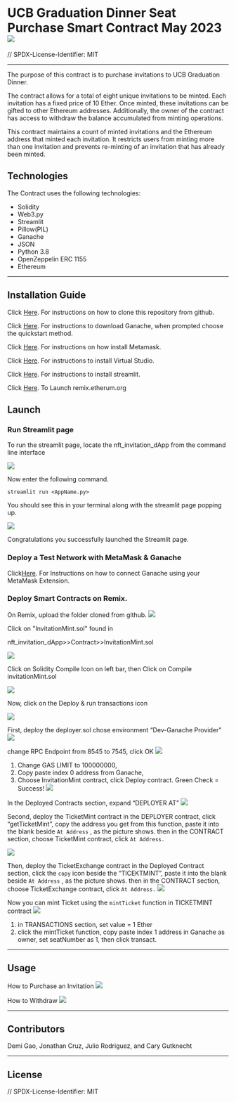 
# UCB Graduation Dinner Seat Purchase Smart Contract May 2023 ![](images/crest.png) 

// SPDX-License-Identifier: MIT 

---

The purpose of this contract is to purchase invitations to UCB Graduation Dinner.

The contract allows for a total of eight unique invitations to be minted. Each invitation has a fixed price of 10 Ether. Once minted, these invitations can be gifted to other Ethereum addresses. Additionally, the owner of the contract has access to withdraw the balance accumulated from minting operations.

This contract maintains a count of minted invitations and the Ethereum address that minted each invitation. It restricts users from minting more than one invitation and prevents re-minting of an invitation that has already been minted.


## Technologies
 The Contract uses the following technologies:

 - Solidity
 - Web3.py
 - Streamlit
 - Pillow(PIL)
 - Ganache
 - JSON
 - Python 3.8
 - OpenZeppelin ERC 1155
 - Ethereum


---
## Installation Guide

Click [Here](https://docs.github.com/en/repositories/creating-and-managing-repositories/cloning-a-repository?tool=cli). For instructions on how to clone this repository from github.

Click [Here](https://trufflesuite.com/docs/ganache/quickstart/). For instructions to download Ganache, when prompted choose the quickstart method.

Click [Here](https://support.metamask.io/hc/en-us/articles/360015489531-Getting-started-with-MetaMask#:~:text=will%20automatically%20open.-,You%20can%20also%20make%20sure%20it's%20easily%20accessible%20in%20your,selecting%20%22Show%20in%20Toolbar%22.&text=Click%20%E2%80%9CDownload%22.,%22Install%20MetaMask%20for%20Chrome%22.). For instructions on how install Metamask.


Click [Here](https://code.visualstudio.com/download). For instructions to install Virtual Studio.

Click [Here](https://docs.streamlit.io/library/get-started/installation). For instructions to install streamlit.

Click [Here](https://remix.ethereum.org/). To Launch remix.etherum.org


## Launch

### Run Streamlit page

To run the streamlit page, locate the nft_invitation_dApp from the command line interface

![](images/lit_1.png)

Now enter the following command.
```
streamlit run <AppName.py>
```
 You should see this in your terminal along with the streamlit page popping up.
 
 ![](images/lit_2.png)
 
 Congratulations you successfully launched the Streamlit page.
 
### Deploy a Test Network with MetaMask & Ganache

Click[Here](https://docs.metamask.io/wallet/get-started/run-development-network/). For Instructions on how to connect Ganache using your MetaMask Extension.

### Deploy Smart Contracts on Remix.

On Remix, upload the folder cloned from github.
![](images/Deploy_1.png)


Click on "InvitationMint.sol" found in 

nft_invitation_dApp>>Contract>>InvitationMint.sol

![](images/Deploy_2.png)

Click on Solidity Compile Icon on left bar, then Click on Compile invitationMint.sol

![](images/Compile.png)

Now, click on the Deploy & run transactions icon

![](images'Deploy&RunIcon.png)

First, deploy the deployer.sol
chose environment “Dev-Ganache Provider”
![](images/Launch_1.png)
  
  
change RPC Endpoint from  8545 to 7545, click OK
![](images/Launch_2.png)                 


1. Change GAS LIMIT to 100000000, 
2. Copy paste index 0 address from Ganache, 
3. Choose InvitationMint contract, click Deploy contract. Green Check = Success!
![](images/Launch_3.png)


In the Deployed Contracts section, expand “DEPLOYER AT”
![](images/Launch_4.jpg)


Second, deploy the TicketMint contract
in the DEPLOYER contract, click “getTicketMint”, copy the address you get from this function, paste it into the blank beside `At Address` ,  as the picture shows. then in the CONTRACT section, choose TicketMint contract, click `At Address.`

![](images/Launch_5.jpg)


Then, deploy the TicketExchange contract
in the Deployed Contract section, click the `copy` icon beside the  “TICEKTMINT”, paste it into the blank beside `At Address` ,  as the picture shows. then in the CONTRACT section, choose TicketExchange contract, click `At Address.`
![](images/Launch_6.jpg)


Now you can mint Ticket using the `mintTicket` function in TICKETMINT contract
![](images/Launch_7.jpg)


1. in TRANSACTIONS section, set value = 1 Ether
2. click the mintTicket function, copy paste index 1 address in Ganache as owner, set seatNumber as 1, then click transact. 




---
## Usage


How to Purchase an Invitation
![](images/purchase.gif)


How to Withdraw
![](images/WithdrawContractBalance.gif)

---
## Contributors

Demi Gao, Jonathan Cruz, Julio Rodriguez, and Cary Gutknecht

---
## License

// SPDX-License-Identifier: MIT 
